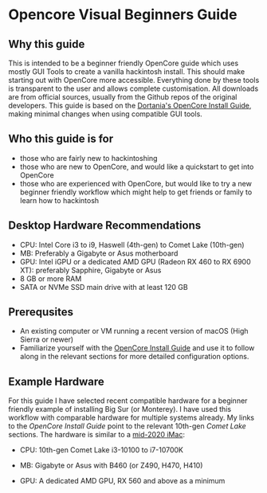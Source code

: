 # Opencore Visual Beginners Guide

## Why this guide

This is intended to be a beginner friendly OpenCore guide which uses mostly GUI Tools to create a vanilla hackintosh install. This should make starting out with OpenCore more accessible. Everything done by these tools is transparent to the user and allows complete customisation. All downloads are from official sources, usually from the Github repos of the original developers. This guide is based on the [Dortania's OpenCore Install Guide](https://dortania.github.io/OpenCore-Install-Guide/), making minimal changes when using compatible GUI tools.

## Who this guide is for

* those who are fairly new to hackintoshing
* those who are new to OpenCore, and would like a quickstart to get into OpenCore
* those who are experienced with OpenCore, but would like to try a new beginner friendly workflow which might help to get friends or family to learn how to hackintosh

## Desktop Hardware Recommendations

* CPU: Intel Core i3 to i9, Haswell (4th-gen) to Comet Lake (10th-gen)
* MB: Preferably a Gigabyte or Asus motherboard
* GPU: Intel iGPU or a dedicated AMD GPU (Radeon RX 460 to RX 6900 XT): preferably Sapphire, Gigabyte or Asus
* 8 GB or more RAM
* SATA or NVMe SSD main drive with at least 120 GB

## Prerequsites

* An existing computer or VM running a recent version of macOS (High Sierra or newer)
* Familiarize yourself with the [OpenCore Install Guide](https://dortania.github.io/OpenCore-Install-Guide/) and use it to follow along in the relevant sections for more detailed configuration options.

## Example Hardware

For this guide I have selected recent compatible hardware for a beginner friendly example of installing Big Sur (or Monterey). I have used this workflow with comparable hardware for multiple systems already. My links to the *OpenCore Install Guide*  point to the relevant 10th-gen *Comet Lake* sections. The hardware is similar to a [mid-2020 iMac](https://everymac.com/systems/apple/imac/specs/imac-core-i7-3.8-8-core-27-inch-retina-5k-2020-20-2-specs.html):

- CPU: 10th-gen Comet Lake i3-10100 to i7-10700K

- MB: Gigabyte or Asus with B460 (or Z490, H470, H410)

- GPU: A dedicated AMD GPU, RX 560 and above as a minimum

